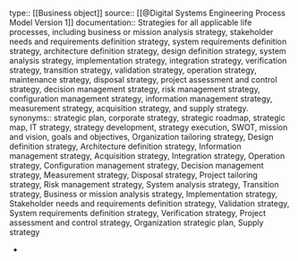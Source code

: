type:: [[Business object]]
source:: [[@Digital Systems Engineering Process Model Version 1]]
documentation:: Strategies for all applicable life processes, including business or mission analysis strategy, stakeholder needs and requirements definition strategy, system requirements definition strategy, architecture definition strategy, design definition strategy, system analysis strategy, implementation strategy, integration strategy, verification strategy, transition strategy, validation strategy, operation strategy, maintenance strategy, disposal strategy, project assessment and control strategy, decision management strategy, risk management strategy, configuration management strategy, information management strategy, measurement strategy, acquisition strategy, and supply strategy. 
synonyms:: strategic plan, corporate strategy, strategic roadmap, strategic map, IT strategy, strategy development, strategy execution, SWOT, mission and vision, goals and objectives, Organization tailoring strategy, Design definition strategy, Architecture definition strategy, Information management strategy, Acquisition strategy, Integration strategy, Operation strategy, Configuration management strategy, Decision management strategy, Measurement strategy, Disposal strategy, Project tailoring strategy, Risk management strategy, System analysis strategy, Transition strategy, Business or mission analysis strategy, Implementation strategy, Stakeholder needs and requirements definition strategy, Validation strategy, System requirements definition strategy, Verification strategy, Project assessment and control strategy, Organization strategic plan, Supply strategy

-